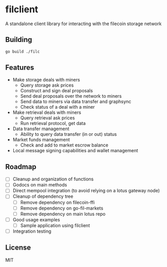 # filclient

A standalone client library for interacting with the filecoin storage network

## Building
```bash
go build ./filc
```

## Features

- Make storage deals with miners
  - Query storage ask prices
  - Construct and sign deal proposals
  - Send deal proposals over the network to miners
  - Send data to miners via data transfer and graphsync
  - Check status of a deal with a miner
- Make retrieval deals with miners
  - Query retrieval ask prices
  - Run retrieval protocol, get data
- Data transfer management
  - Ability to query data transfer (in or out) status
- Market funds management
  - Check and add to market escrow balance
- Local message signing capabilities and wallet management

## Roadmap

- [ ] Cleanup and organization of functions
- [ ] Godocs on main methods
- [ ] Direct mempool integration (to avoid relying on a lotus gateway node)
- [ ] Cleanup of dependency tree
  - [ ] Remove dependency on filecoin-ffi
  - [ ] Remove dependency on go-fil-markets
  - [ ] Remove dependency on main lotus repo
- [ ] Good usage examples
  - [ ] Sample application using filclient
- [ ] Integration testing

## License

MIT
